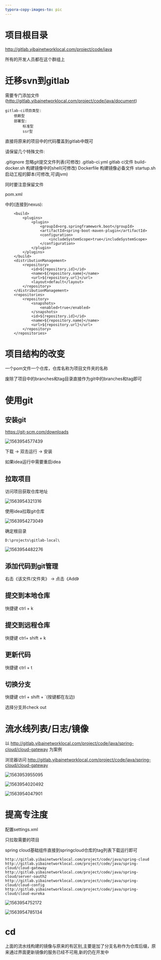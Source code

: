 ```yaml
---
typora-copy-images-to: pic
---
```


# 项目根目录

http://gitlab.yibainetworklocal.com/project/code/java

所有的开发人员都在这个群组上



# 迁移svn到gitlab

需要专门添加文件(http://gitlab.yibainetworklocal.com/project/code/java/document) 

```
gitlab-ci项目类型:
	依赖型
	部署型:
		标准型
		ssr型
```

直接将原来的项目中的代码覆盖到gitlab中既可

请保留几个特殊文件:

.gitignore				 忽略git提交文件列表(可修改)
.gitlab-ci.yml			gitlab ci文件
build-docker.sh 	  构建镜像中的shell(可修改)
Dockerfile 				构建镜像必备文件
startup.sh 				启动工程的脚本(可修改,可调jvm)

同时要注意保留文件

pom.xml

中的(连接到nexus):

```
    <build>
        <plugins>
            <plugin>
                <groupId>org.springframework.boot</groupId>
                <artifactId>spring-boot-maven-plugin</artifactId>
                <configuration>
                    <includeSystemScope>true</includeSystemScope>
                </configuration>
            </plugin>
        </plugins>
    </build>
    <distributionManagement>
        <repository>
            <id>${repository.id}</id>
            <name>${repository.name}</name>
            <url>${repository.url}</url>
            <layout>default</layout>
        </repository>
    </distributionManagement>
    <repositories>
        <repository>
            <snapshots>
                <enabled>true</enabled>
            </snapshots>
            <id>${repository.id}</id>
            <name>${repository.name}</name>
            <url>${repository.url}</url>
        </repository>
    </repositories>
```

# 项目结构的改变

一个pom文件一个仓库，仓库名称为项目文件夹的名称

废除了项目中的branches和tag目录直接作为git中的branches和tag即可





# 使用git

## 安装git

https://git-scm.com/downloads

![1563954577439](D:\docs\tristan\部署平台\pic\1563954577439.png)

下载 -> 双击运行 -> 安装

如果idea运行中需要重启idea

## 拉取项目

访问项目获取仓库地址

![1563954321316](D:\docs\tristan\部署平台\pic\1563954321316.png)

使用idea拉取git仓库

![1563954273049](D:\docs\tristan\部署平台\pic\1563954273049.png)



确定根目录

```
D:\projects\gitlab-local\
```

![1563954482276](D:\docs\tristan\部署平台\pic\1563954482276.png)



## 添加代码到git管理

右击《该文件/文件夹》 -> 点击《Add》

## 提交到本地仓库

快捷键 ctrl + k

## 提交到远程仓库

快捷键 ctrl+ shift + k



## 更新代码

快捷键 ctrl + t



## 切换分支

快捷键 ctrl + shift + `(按键都在左边)

选择分支并check out



# 流水线列表/日志/镜像

以 http://gitlab.yibainetworklocal.com/project/code/java/spring-cloud/cloud-gateway 为案例

浏览器访问 http://gitlab.yibainetworklocal.com/project/code/java/spring-cloud/cloud-gateway

![1563953955095](D:\docs\tristan\部署平台\pic\1563953955095.png)



![1563954020492](D:\docs\tristan\部署平台\pic\1563954020492.png)





![1563954047901](D:\docs\tristan\部署平台\pic\1563954047901.png)



# 提高专注度

配置settings.xml

只拉取需要的项目

spring cloud基础组件直接到springcloud仓库的tag列表下载运行即可

```
http://gitlab.yibainetworklocal.com/project/code/java/spring-cloud
http://gitlab.yibainetworklocal.com/project/code/java/spring-cloud/cloud-gateway
http://gitlab.yibainetworklocal.com/project/code/java/spring-cloud/server-oauth2
http://gitlab.yibainetworklocal.com/project/code/java/spring-cloud/cloud-config
http://gitlab.yibainetworklocal.com/project/code/java/spring-cloud/cloud-eureka
```

![1563954752172](D:\docs\tristan\部署平台\pic\1563954752172.png)



![1563954785134](D:\docs\tristan\部署平台\pic\1563954785134.png)



# cd

上面的流水线构建的镜像与原来的有区别,主要是加了分支名称作为仓库后缀，原来通过界面更新镜像的服务已经不可用,新的仍在开发中